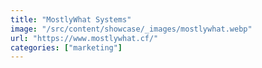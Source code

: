 ```yaml
---
title: "MostlyWhat Systems"
image: "/src/content/showcase/_images/mostlywhat.webp"
url: "https://www.mostlywhat.cf/"
categories: ["marketing"]
---
```

